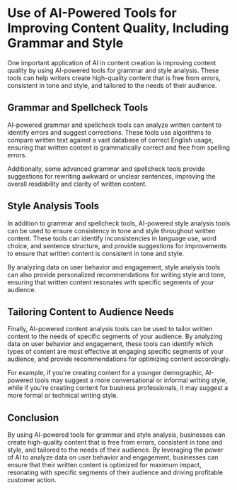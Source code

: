 Use of AI-Powered Tools for Improving Content Quality, Including Grammar and Style
================================================================================================================================

One important application of AI in content creation is improving content quality by using AI-powered tools for grammar and style analysis. These tools can help writers create high-quality content that is free from errors, consistent in tone and style, and tailored to the needs of their audience.

Grammar and Spellcheck Tools
----------------------------

AI-powered grammar and spellcheck tools can analyze written content to identify errors and suggest corrections. These tools use algorithms to compare written text against a vast database of correct English usage, ensuring that written content is grammatically correct and free from spelling errors.

Additionally, some advanced grammar and spellcheck tools provide suggestions for rewriting awkward or unclear sentences, improving the overall readability and clarity of written content.

Style Analysis Tools
--------------------

In addition to grammar and spellcheck tools, AI-powered style analysis tools can be used to ensure consistency in tone and style throughout written content. These tools can identify inconsistencies in language use, word choice, and sentence structure, and provide suggestions for improvements to ensure that written content is consistent in tone and style.

By analyzing data on user behavior and engagement, style analysis tools can also provide personalized recommendations for writing style and tone, ensuring that written content resonates with specific segments of your audience.

Tailoring Content to Audience Needs
-----------------------------------

Finally, AI-powered content analysis tools can be used to tailor written content to the needs of specific segments of your audience. By analyzing data on user behavior and engagement, these tools can identify which types of content are most effective at engaging specific segments of your audience, and provide recommendations for optimizing content accordingly.

For example, if you're creating content for a younger demographic, AI-powered tools may suggest a more conversational or informal writing style, while if you're creating content for business professionals, it may suggest a more formal or technical writing style.

Conclusion
----------

By using AI-powered tools for grammar and style analysis, businesses can create high-quality content that is free from errors, consistent in tone and style, and tailored to the needs of their audience. By leveraging the power of AI to analyze data on user behavior and engagement, businesses can ensure that their written content is optimized for maximum impact, resonating with specific segments of their audience and driving profitable customer action.
